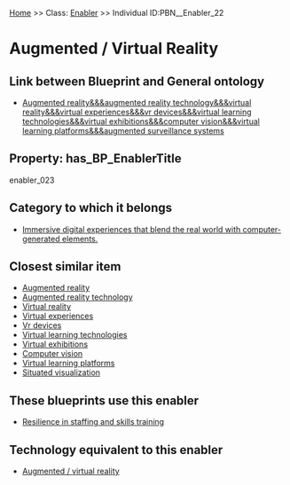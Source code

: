 [Home](https://github.com/mm80843/T3.5/blob/main/docs/index.md) >> Class: [Enabler](https://github.com/mm80843/T3.5/tree/main/docs/Enabler/index.md) >> Individual ID:PBN__Enabler_22 

# __Augmented / Virtual Reality__

## Link between Blueprint and General ontology

* [Augmented reality&&&augmented reality technology&&&virtual reality&&&virtual experiences&&&vr devices&&&virtual learning technologies&&&virtual exhibitions&&&computer vision&&&virtual learning platforms&&&augmented surveillance systems](https://github.com/mm80843/T3.5/blob/main/docs/Technology/PBN__Technology_3959.md)

## Property: has_BP_EnablerTitle

enabler_023

## Category to which it belongs

* [Immersive digital experiences that blend the real world with computer-generated elements.](https://github.com/mm80843/T3.5/blob/main/docs/PBNCategory/PBN__PBNCategory_87.md)

## Closest similar item

* [Augmented reality](https://github.com/mm80843/T3.5/blob/main/docs/Enabler/PBN__Enabler_97.md)
* [Augmented reality technology](https://github.com/mm80843/T3.5/blob/main/docs/Enabler/PBN__Enabler_224.md)
* [Virtual reality](https://github.com/mm80843/T3.5/blob/main/docs/Enabler/PBN__Enabler_238.md)
* [Virtual experiences](https://github.com/mm80843/T3.5/blob/main/docs/Enabler/PBN__Enabler_239.md)
* [Vr devices](https://github.com/mm80843/T3.5/blob/main/docs/Enabler/PBN__Enabler_183.md)
* [Virtual learning technologies](https://github.com/mm80843/T3.5/blob/main/docs/Enabler/PBN__Enabler_240.md)
* [Virtual exhibitions](https://github.com/mm80843/T3.5/blob/main/docs/Enabler/PBN__Enabler_241.md)
* [Computer vision](https://github.com/mm80843/T3.5/blob/main/docs/Enabler/PBN__Enabler_95.md)
* [Virtual learning platforms](https://github.com/mm80843/T3.5/blob/main/docs/Enabler/PBN__Enabler_242.md)
* [Situated visualization](https://github.com/mm80843/T3.5/blob/main/docs/Enabler/PBN__Enabler_92.md)

## These blueprints use this enabler

* [Resilience in staffing and skills training](https://github.com/mm80843/T3.5/blob/main/docs/Blueprint/PBN__Blueprint_12.md)

## Technology equivalent to this enabler

* [Augmented / virtual reality](https://github.com/mm80843/T3.5/blob/main/docs/Technology/PBN__Technology_3739.md)

